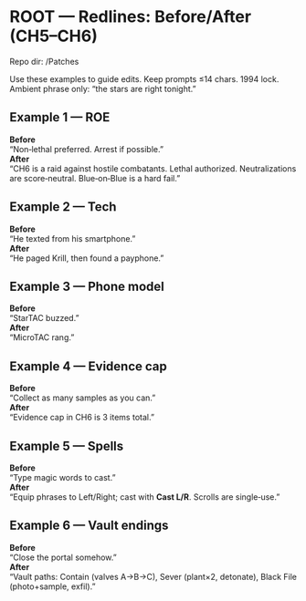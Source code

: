 # ROOT — Redlines: Before/After (CH5–CH6)
Repo dir: /Patches

Use these examples to guide edits. Keep prompts ≤14 chars. 1994 lock. Ambient phrase only: “the stars are right tonight.”

## Example 1 — ROE
**Before**  
“Non‑lethal preferred. Arrest if possible.”  
**After**  
“CH6 is a raid against hostile combatants. Lethal authorized. Neutralizations are score‑neutral. Blue‑on‑Blue is a hard fail.”

## Example 2 — Tech
**Before**  
“He texted from his smartphone.”  
**After**  
“He paged Krill, then found a payphone.”

## Example 3 — Phone model
**Before**  
“StarTAC buzzed.”  
**After**  
“MicroTAC rang.”

## Example 4 — Evidence cap
**Before**  
“Collect as many samples as you can.”  
**After**  
“Evidence cap in CH6 is 3 items total.”

## Example 5 — Spells
**Before**  
“Type magic words to cast.”  
**After**  
“Equip phrases to Left/Right; cast with **Cast L/R**. Scrolls are single‑use.”

## Example 6 — Vault endings
**Before**  
“Close the portal somehow.”  
**After**  
“Vault paths: Contain (valves A→B→C), Sever (plant×2, detonate), Black File (photo+sample, exfil).”

